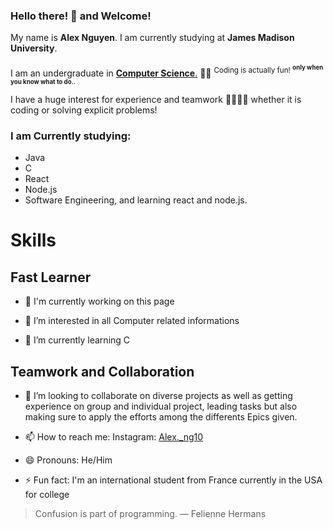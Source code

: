 ### Hello there! 👋 and Welcome! 
My name is **Alex Nguyen**. I am currently studying at **James Madison University**. <br/> <br/>
I am an undergraduate in <ins>**Computer Science**.</ins> 🧑‍💻 <sup>Coding is actually fun! <sup>**only when you know what to do..**</sup></sup>

I have a huge interest for experience and teamwork 🫱🏻‍🫲🏻 whether it is coding or solving explicit problems!

### I am Currently studying:

- Java 
- C 
- React
- Node.js 
- Software Engineering, and learning react and node.js. 

# Skills

## Fast Learner

- 👋 I'm currently working on this page

- 👀 I’m interested in all Computer related informations

- 🌱 I’m currently learning C

## Teamwork and Collaboration
- 💞️ I’m looking to collaborate on diverse projects as well as getting experience on group and individual project, leading tasks but also making sure to apply the efforts among the differents Epics given.
  
- 📫 How to reach me: Instagram: [Alex._ng10](https://www.instagram.com/alex._ng10/)
  
- 😄 Pronouns: He/Him
  
- ⚡ Fun fact: I'm an international student from France currently in the USA for college
  

> Confusion is part of programming. ― Felienne Hermans
<!---
Alex-Ng10/Alex-Ng10 is a ✨ special ✨ repository because its `README.md` (this file) appears on your GitHub profile.
You can click the Preview link to take a look at your changes.
--->
